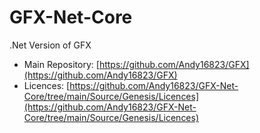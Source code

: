 # GFX-Net-Core
.Net Version of GFX

- Main Repository: [https://github.com/Andy16823/GFX](https://github.com/Andy16823/GFX)
- Licences: [https://github.com/Andy16823/GFX-Net-Core/tree/main/Source/Genesis/Licences](https://github.com/Andy16823/GFX-Net-Core/tree/main/Source/Genesis/Licences)
